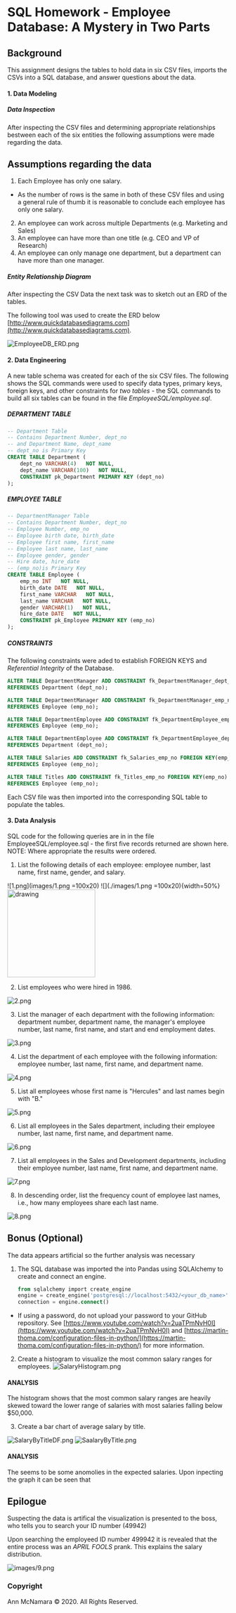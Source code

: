 # SQL Homework - Employee Database: A Mystery in Two Parts

## Background
This assignment designs the tables to hold data in six CSV files, imports the CSVs into a SQL database, and answer questions about the data.

#### 1. Data Modeling
##### Data Inspection
After inspecting the CSV files and determining appropriate relationships bestween each of the six entities the following assumptions were made regarding the data. 
## Assumptions regarding the data
1. Each Employee has only one salary.
- As the number of rows is the same in both of these CSV files and using a general rule of thumb it is reasonable to conclude each employee has only one salary.
2. An employee can work across multiple Departments (e.g. Marketing and Sales)
3. An employee can have more than one title (e.g. CEO and VP of Research)
4. An employee can only manage one department, but a department can have more than one manager. 

##### Entity Relationship Diagram
After inspecting the CSV Data the next task was to sketch out an ERD of the tables. 

The following tool was used to create the ERD below [http://www.quickdatabasediagrams.com](http://www.quickdatabasediagrams.com).

![EmployeeDB_ERD.png](EmployeeDB_ERD.png)

#### 2. Data Engineering
A new table schema was created for each of the six CSV files. The following shows the SQL commands were used to specify data types, primary keys, foreign keys, and other constraints for *two tables* - the SQL commands to build all six tables can be found in the file _EmployeeSQL/employee.sql_.

##### DEPARTMENT TABLE
```sql
-- Department Table
-- Contains Department Number, dept_no
-- and Department Name, dept_name
-- dept_no is Primary Key
CREATE TABLE Department (
    dept_no VARCHAR(4)   NOT NULL,
    dept_name VARCHAR(100)   NOT NULL,
    CONSTRAINT pk_Department PRIMARY KEY (dept_no)
);
```

##### EMPLOYEE TABLE
```sql
-- DepartmentManager Table
-- Contains Department Number, dept_no
-- Employee Number, emp_no
-- Employee birth date, birth_date
-- Employee first name, first_name
-- Employee last name, last_name
-- Employee gender, gender
-- Hire date, hire_date
-- (emp_no)is Primary Key
CREATE TABLE Employee (
    emp_no INT   NOT NULL,
    birth_date DATE   NOT NULL,
    first_name VARCHAR   NOT NULL,
    last_name VARCHAR   NOT NULL,
    gender VARCHAR(1)   NOT NULL,
    hire_date DATE   NOT NULL,
    CONSTRAINT pk_Employee PRIMARY KEY (emp_no)
);
```

##### CONSTRAINTS
The following constraints were aded to establish FOREIGN KEYS and _Referential Integrity_ of the Database. 
```sql
ALTER TABLE DepartmentManager ADD CONSTRAINT fk_DepartmentManager_dept_no FOREIGN KEY(dept_no)
REFERENCES Department (dept_no);

ALTER TABLE DepartmentManager ADD CONSTRAINT fk_DepartmentManager_emp_no FOREIGN KEY(emp_no)
REFERENCES Employee (emp_no);

ALTER TABLE DepartmentEmployee ADD CONSTRAINT fk_DepartmentEmployee_emp_no FOREIGN KEY(emp_no)
REFERENCES Employee (emp_no);

ALTER TABLE DepartmentEmployee ADD CONSTRAINT fk_DepartmentEmployee_dept_no FOREIGN KEY(dept_no)
REFERENCES Department (dept_no);

ALTER TABLE Salaries ADD CONSTRAINT fk_Salaries_emp_no FOREIGN KEY(emp_no)
REFERENCES Employee (emp_no);

ALTER TABLE Titles ADD CONSTRAINT fk_Titles_emp_no FOREIGN KEY(emp_no)
REFERENCES Employee (emp_no);
```

Each CSV file was then imported into the corresponding SQL table to populate the tables. 

#### 3. Data Analysis
SQL code for the following queries are in in the file EmployeeSQL/employee.sql  - the first five records returned are shown here.  NOTE: Where appropriate the results were ordered. 

1. List the following details of each employee: employee number, last name, first name, gender, and salary.

![1.png](images/1.png =100x20)
![](./images/1.png =100x20){width=50%}
<img src="./images/1.png" alt="drawing" width="200"/>

2. List employees who were hired in 1986.

![2.png](images/2.png)

3. List the manager of each department with the following information: department number, department name, the manager's employee number, last name, first name, and start and end employment dates.

![3.png](images/3.png)

4. List the department of each employee with the following information: employee number, last name, first name, and department name.

![4.png](images/4.png)

5. List all employees whose first name is "Hercules" and last names begin with "B."

![5.png](images/5.png)

6. List all employees in the Sales department, including their employee number, last name, first name, and department name.

![6.png](images/6.png)

7. List all employees in the Sales and Development departments, including their employee number, last name, first name, and department name.

![7.png](images/7.png)

8. In descending order, list the frequency count of employee last names, i.e., how many employees share each last name.

![8.png](images/8.png)

## Bonus (Optional)
The data appears artificial so the further analysis was necessary

1. The SQL database was imported the into Pandas using SQLAlchemy to create and connect an engine. 


   ```sql
   from sqlalchemy import create_engine
   engine = create_engine('postgresql://localhost:5432/<your_db_name>')
   connection = engine.connect()
   ```


* If using a password, do not upload your password to your GitHub repository. See [https://www.youtube.com/watch?v=2uaTPmNvH0I](https://www.youtube.com/watch?v=2uaTPmNvH0I) and [https://martin-thoma.com/configuration-files-in-python/](https://martin-thoma.com/configuration-files-in-python/) for more information.

2. Create a histogram to visualize the most common salary ranges for employees.
![SalaryHistogram.png](images/SalaryHistogram.png)

#### ANALYSIS
The histogram shows that the most common salary ranges are heavily skewed toward the lower range of salaries with most salaries falling below $50,000. 

3. Create a bar chart of average salary by title.

![SalaryByTitleDF.png](SalaryByTitleDF.png)
![SaalaryByTitle.png](images/SalaryByTitle.png)

#### ANALYSIS
The seems to be some anomolies in the expected salaries.  Upon inpecting the graph it can be seen that 


## Epilogue
Suspecting the data is artifical the visualization is presented to the boss, who tells you to search your ID number (49942) 

Upon searching the employeed ID number 499942 it is revealed that the entire process was an *APRIL FOOLS* prank.  This explains the salary distribution. 

![images/9.png](images/9.png)


### Copyright

Ann McNamara © 2020. All Rights Reserved.
